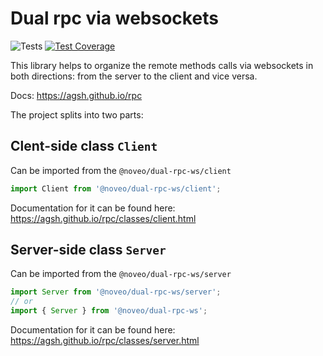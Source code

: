 # Dual rpc via websockets

![Tests](https://github.com/agsh/rpc/workflows/Tests/badge.svg)
[![Test Coverage](https://api.codeclimate.com/v1/badges/5ea026bd273c2043f2cb/test_coverage)](https://codeclimate.com/github/agsh/rpc/test_coverage)

This library helps to organize the remote methods calls via websockets in both
directions: from the server to the client and vice versa.

Docs: https://agsh.github.io/rpc

The project splits into two parts:

## Clent-side class `Client`

Can be imported from the `@noveo/dual-rpc-ws/client`

```typescript
import Client from '@noveo/dual-rpc-ws/client';
```

Documentation for it can be found here: https://agsh.github.io/rpc/classes/client.html

## Server-side class `Server`

Can be imported from the `@noveo/dual-rpc-ws/server`

```typescript
import Server from '@noveo/dual-rpc-ws/server';
// or
import { Server } from '@noveo/dual-rpc-ws';
```

Documentation for it can be found here: https://agsh.github.io/rpc/classes/server.html
